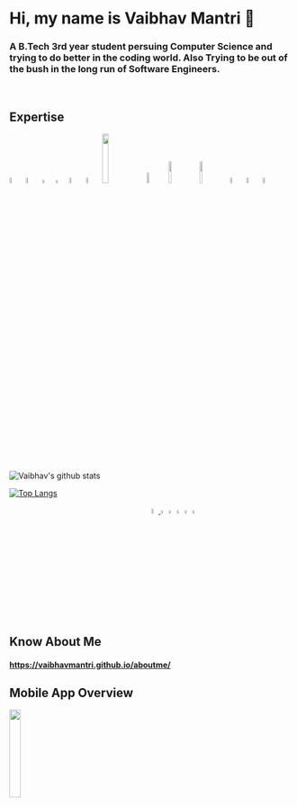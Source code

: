 # Hi, my name is Vaibhav Mantri 👋

### A B.Tech 3rd year student  persuing Computer Science and trying to do better in the coding world. Also Trying to be out of the bush in the long run of Software Engineers.
<br>



## Expertise

<p float = 'left'>
<img src = "https://images.vexels.com/media/users/3/166179/isolated/preview/b83d6b47a9502dfaf535087627a8bf96-c-programming-language-icon-by-vexels.png" width = '5%'>
<img src = "https://i.pinimg.com/564x/da/05/88/da0588b44566b623c7de9e0a896966db.jpg" width = '5%'>
<img src = 'https://i.pinimg.com/564x/1a/1e/75/1a1e75b588e907899475fa79d8762a5b.jpg' width = '4%'>
<img src = 'https://i.pinimg.com/564x/fb/ba/ce/fbbacefb74109aa386dd39927a20d91f.jpg' width = 4%>
<img src = 'https://i.pinimg.com/564x/62/be/e9/62bee922be92328e8e713802239544c9.jpg' width = '5%>
<img src = 'https://pngimg.com/uploads/php/php_PNG7.png' width = '5%'>
<img src = 'https://i.pinimg.com/564x/f2/a4/a6/f2a4a67c705799c38f4e8d7a89e63fc0.jpg' width = '5%'>
<img src = 'https://i.pinimg.com/564x/64/41/79/644179db2d1ebe74ec52d7e53dd90a7a.jpg' width = 15%'>                                                                                                 
<img src = 'https://i.pinimg.com/564x/ab/48/ef/ab48ef6989fbc7671f27f0e64a0b59e0.jpg' width = '7%'>
<img src = 'https://i.pinimg.com/564x/71/87/0b/71870bb928d8b84d9e3b3a39e92e7315.jpg' width = 10%'>                                                                                                 
<img src = 'https://meterpreter.org/wp-content/uploads/2018/09/flutter.png' width = '10%'>

<img src = 'https://i.pinimg.com/564x/2d/29/4d/2d294d0612a1a14776f872a7b07c05ec.jpg' width = '5%'>
<img src = 'https://i.pinimg.com/564x/78/44/8c/78448c98d0e8a4ed54c672f6ce3278d7.jpg' width = '5%'>
<img src = "https://i.pinimg.com/236x/a4/fc/1e/a4fc1edbd1d7c0105c356683173b036e.jpg" width = "5%">
</p>

  
![Vaibhav's github stats](https://github-readme-stats.vercel.app/api?username=vaibhavmantri&show_icons=true)

[![Top Langs](https://github-readme-stats.vercel.app/api/top-langs/?username=vaibhavmantri&langs_count=8)](https://github.com/vaibhavmantri/github-readme-stats)

<p style = "margin-left:50%"> 
  <a href = "https://www.youtube.com/channel/UCgai1mBa3Obd8pbpnClb0mg?view_as=subscriber"><img src = "https://i.pinimg.com/564x/8d/f8/a4/8df8a434b0221c52cbb0c68462b762a4.jpg" width = "5%"> </a>
  <a href = "https://www.linkedin.com/in/vaibhav-mantri-350331188/"><img src = "https://i.pinimg.com/236x/b0/28/c2/b028c2e59043116dfc0da6ec6fd26d70.jpg" width = "4%"></a>
  <a href = "https://www.instagram.com/_vaibhavmantri_/"><img src = "https://i.pinimg.com/236x/4e/d6/c0/4ed6c0d35a6e50eb0d5ff72ecc6ae0f9.jpg" width = "4%"></a>
  <a href = "https://discord.gg/8F84qtU"><img src = "https://i.pinimg.com/236x/44/9b/13/449b13424fcee07a3fa164a09f7bca0c.jpg" width = "4%"></a>
  <a href = "https://github.com/vaibhavmantri/"><img src = "https://i.pinimg.com/564x/23/cd/80/23cd80bb785b4513d1a592a46bd882a4.jpg" width = "4%"></a>
  <a href = "https://vaibhavmantri.github.io/aboutme/"><img src = "https://www.clipartkey.com/mpngs/m/214-2145330_click-website-icon-png.png" width = "4%"></a>                                                                                                           
</p>

## Know About Me
#### https://vaibhavmantri.github.io/aboutme/
####

## Mobile App Overview
<p float = "left">
<img src = "https://github.com/vaibhavmantri/About-Me/blob/master/images/home_page.PNG" width = "20%">
<img src = "https://github.com/vaibhavmantri/About-Me/blob/master/images/drawer1.PNG" width = "20%>
</p>
                                                                                               
                                                                                               
                                                                                              
